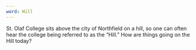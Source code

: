 ```yaml
---
word: Hill
---
```


St. Olaf College sits above the city of Northfield on a hill, so one can often hear the college being referred to as the “Hill.” How are things going on the Hill today?
